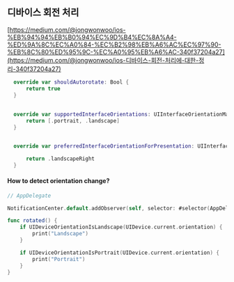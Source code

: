 ## 	디바이스 회전 처리



[https://medium.com/@jongwonwoo/ios-%EB%94%94%EB%B0%94%EC%9D%B4%EC%8A%A4-%ED%9A%8C%EC%A0%84-%EC%B2%98%EB%A6%AC%EC%97%90-%EB%8C%80%ED%95%9C-%EC%A0%95%EB%A6%AC-340f37204a27](https://medium.com/@jongwonwoo/ios-디바이스-회전-처리에-대한-정리-340f37204a27)



~~~swift
  override var shouldAutorotate: Bool {
      return true
  }
  
  
  override var supportedInterfaceOrientations: UIInterfaceOrientationMask {
      return [.portrait, .landscape]
  }


  override var preferredInterfaceOrientationForPresentation: UIInterfaceOrientation {

      return .landscapeRight
  }
~~~





#### How to detect orientation change?

~~~swift
// AppDelegate

NotificationCenter.default.addObserver(self, selector: #selector(AppDelegate.rotated), name: UIDevice.orientationDidChangeNotification, object: nil)

func rotated() {
    if UIDeviceOrientationIsLandscape(UIDevice.current.orientation) {
        print("Landscape")
    }

    if UIDeviceOrientationIsPortrait(UIDevice.current.orientation) {
        print("Portrait")
    }
}

~~~

